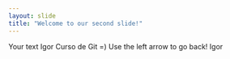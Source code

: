 ```yaml
---
layout: slide
title: "Welcome to our second slide!"
---
```

Your text Igor Curso de Git =)
Use the left arrow to go back! Igor
